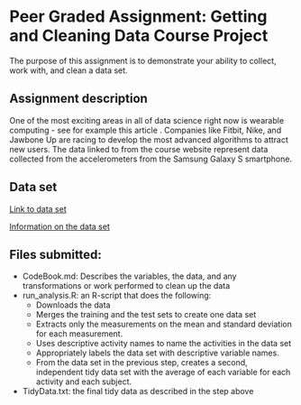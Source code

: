 
# Peer Graded Assignment: Getting and Cleaning Data Course Project 

The purpose of this assignment is to demonstrate your ability to collect, work with, and clean a data set. 

## Assignment description 

One of the most exciting areas in all of data science right now is wearable computing - see for example this article . Companies like Fitbit, Nike, and Jawbone Up are racing to develop the most advanced algorithms to attract new users. The data linked to from the course website represent data collected from the accelerometers from the Samsung Galaxy S smartphone.

## Data set 

[Link to data set](https://d396qusza40orc.cloudfront.net/getdata%2Fprojectfiles%2FUCI%20HAR%20Dataset.zip)

[Information on the data set](http://archive.ics.uci.edu/ml/datasets/Human+Activity+Recognition+Using+Smartphones)

## Files submitted:

* CodeBook.md: Describes the variables, the data, and any transformations or work performed to clean up the data
* run_analysis.R: an R-script that does the following:
  + Downloads the data 
  + Merges the training and the test sets to create one data set
  + Extracts only the measurements on the mean and standard deviation for each measurement. 
  + Uses descriptive activity names to name the activities in the data set
  + Appropriately labels the data set with descriptive variable names. 
  + From the data set in the previous step, creates a second, independent tidy data set with the average of each variable for each activity and each subject.
* TidyData.txt: the final tidy data as described in the step above
